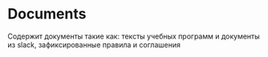 # Documents
Содержит документы такие как: тексты учебных программ и документы из slack, зафиксированные правила и соглашения

